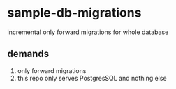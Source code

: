 # sample-db-migrations
incremental only forward migrations for whole database

## demands
1. only forward migrations
2. this repo only serves PostgresSQL and nothing else

